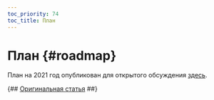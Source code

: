 ```yaml
---
toc_priority: 74
toc_title: План
---
```


# План {#roadmap}

План на 2021 год опубликован для открытого обсуждения [здесь](https://github.com/ClickHouse/ClickHouse/issues/17623).

{## [Оригинальная статья](https://clickhouse.tech/docs/ru/roadmap/) ##}